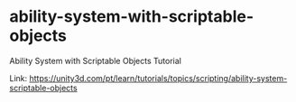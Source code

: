 # ability-system-with-scriptable-objects
Ability System with Scriptable Objects Tutorial

Link: https://unity3d.com/pt/learn/tutorials/topics/scripting/ability-system-scriptable-objects
